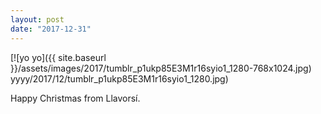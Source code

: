 ```yaml
---
layout: post
date: "2017-12-31"
---
```


[![yo yo]({{ site.baseurl }}/assets/images/2017/tumblr_p1ukp85E3M1r16syio1_1280-768x1024.jpg) yyyy/2017/12/tumblr_p1ukp85E3M1r16syio1_1280.jpg)

Happy Christmas from Llavorsí.
